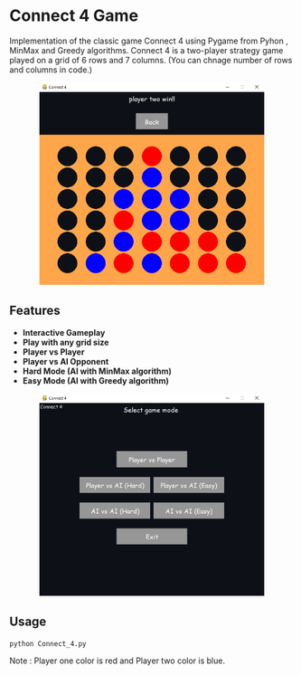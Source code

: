 # Connect 4 Game 
Implementation of the classic game Connect 4 using Pygame from Pyhon , MinMax and Greedy algorithms. Connect 4 is a two-player strategy game played on a grid of 6 rows and 7 columns. (You can chnage number of rows and columns in code.)

<p align="center">
    <img src="./EX1.png" alt="drawing" width="400"/>
</p>

## Features
- **Interactive Gameplay**
- **Play with any grid size**
- **Player vs Player**
- **Player vs AI Opponent** 
- **Hard Mode (AI with MinMax algorithm)** 
- **Easy Mode (AI with Greedy algorithm)**

<p align="center">
<img src="./EX2.png" alt="drawing" width="400"/>
</p>

## Usage
    python Connect_4.py

Note : Player one color is red and Player two color is blue.